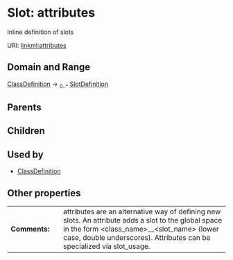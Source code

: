 
# Slot: attributes


Inline definition of slots

URI: [linkml:attributes](https://w3id.org/linkml/attributes)


## Domain and Range

[ClassDefinition](ClassDefinition.md) &#8594;  <sub>0..*</sub> [SlotDefinition](SlotDefinition.md)

## Parents


## Children


## Used by

 * [ClassDefinition](ClassDefinition.md)

## Other properties

|  |  |  |
| --- | --- | --- |
| **Comments:** | | attributes are an alternative way of defining new slots.  An attribute adds a slot to the global space in the form <class_name>__<slot_name> (lower case, double underscores).  Attributes can be specialized via slot_usage. |

